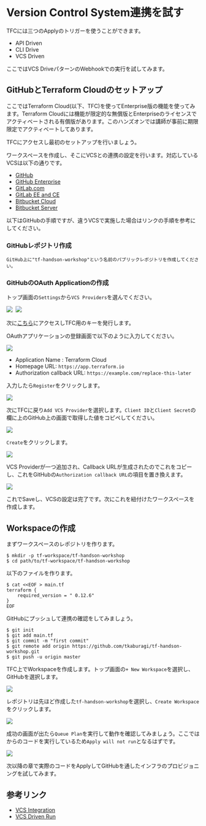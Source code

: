 # Version Control System連携を試す

TFCには三つのApplyのトリガーを使うことができます。

* API Driven
* CLI Drive
* VCS Driven

ここではVCS DriveパターンのWebhookでの実行を試してみます。

## GitHubとTerraform Cloudのセットアップ

ここではTerraform Cloud(以下、TFC)を使ってEnterprise版の機能を使ってみます。Terraform Cloudには機能が限定的な無償版とEnterpriseのライセンスでアクティベートされる有償版があります。このハンズオンでは講師が事前に期限限定でアクティベートしてあります。

TFCにアクセスし最初のセットアップを行いましょう。

ワークスペースを作成し、そこにVCSとの連携の設定を行います。対応しているVCSは以下の通りです。

* [GitHub](https://www.terraform.io/docs/cloud/vcs/github.html)
* [GitHub Enterprise](https://www.terraform.io/docs/cloud/vcs/github-enterprise.html)
* [GitLab.com](https://www.terraform.io/docs/cloud/vcs/gitlab-com.html)
* [GitLab EE and CE](https://www.terraform.io/docs/cloud/vcs/gitlab-eece.html)
* [Bitbucket Cloud](https://www.terraform.io/docs/cloud/vcs/bitbucket-cloud.html)
* [Bitbucket Server](https://www.terraform.io/docs/cloud/vcs/bitbucket-server.html)

以下はGitHubの手順ですが、違うVCSで実施した場合はリンクの手順を参考にしてください。

### GitHubレポジトリ作成

```
GitHub上に"tf-handson-workshop"という名前のパブリックレポジトリを作成してください。
```
### GitHubのOAuth Applicationの作成

トップ画面の`Settings`から`VCS Providers`を選んでください。

<kbd>
  <img src="https://github-image-tkaburagi.s3.ap-northeast-1.amazonaws.com/terraform-workshop/hello-1.png">
</kbd>  

<kbd>
  <img src="https://github-image-tkaburagi.s3.ap-northeast-1.amazonaws.com/terraform-workshop/hello-2.png">
</kbd>  

次に[こちら](https://github.com/settings/applications/new)にアクセスしTFC用のキーを発行します。

OAuthアプリケーションの登録画面で以下のように入力してください。

<kbd>
  <img src="https://github-image-tkaburagi.s3.ap-northeast-1.amazonaws.com/terraform-workshop/hello-3.png">
</kbd>  

* Application Name : Terraform Cloud
* Homepage URL: `https://app.terraform.io`
* Authorization callback URL: `https://example.com/replace-this-later`

入力したら`Register`をクリックします。

<kbd>
  <img src="https://github-image-tkaburagi.s3.ap-northeast-1.amazonaws.com/terraform-workshop/hello-4.png">
</kbd>

次にTFCに戻り`Add VCS Provider`を選択します。`Client ID`と`Client Secret`の欄に上のGitHub上の画面で取得した値をコピペしてください。

<kbd>
  <img src="https://github-image-tkaburagi.s3.ap-northeast-1.amazonaws.com/terraform-workshop/hello-5.png">
</kbd>

`Create`をクリックします。

<kbd>
  <img src="https://github-image-tkaburagi.s3.ap-northeast-1.amazonaws.com/terraform-workshop/hello-6.png">
</kbd>

VCS Providerが一つ追加され、Callback URLが生成されたのでこれをコピーし、これをGitHubの`Authorization callback URL`の項目を置き換えます。

<kbd>
  <img src="https://github-image-tkaburagi.s3.ap-northeast-1.amazonaws.com/terraform-workshop/hello-7.png">
</kbd>

これでSaveし、VCSの設定は完了です。次にこれを紐付けたワークスペースを作成します。

## Workspaceの作成

まずワークスペースのレポジトリを作ります。

```shell
$ mkdir -p tf-workspace/tf-handson-workshop
$ cd path/to/tf-workspace/tf-handson-workshop
```

以下のファイルを作ります。

```shell
$ cat <<EOF > main.tf
terraform {
	required_version = " 0.12.6"
}
EOF
```

GitHubにプッシュして連携の確認をしてみましょう。

```shell
$ git init
$ git add main.tf
$ git commit -m "first commit"
$ git remote add origin https://github.com/tkaburagi/tf-handson-workshop.git
$ git push -u origin master
```

TFC上でWorkspaceを作成します。トップ画面の`+ New Workspace`を選択し、GitHubを選択します。

<kbd>
  <img src="https://github-image-tkaburagi.s3.ap-northeast-1.amazonaws.com/terraform-workshop/vcs-1.png">
</kbd>

レポジトリは先ほど作成した`tf-handson-workshop`を選択し、`Create Workspace`をクリックします。

<kbd>
  <img src="https://github-image-tkaburagi.s3.ap-northeast-1.amazonaws.com/terraform-workshop/vcs-2.png">
</kbd>

成功の画面が出たら`Queue Plan`を実行して動作を確認してみましょう。ここではからのコードを実行しているため`Apply will not run`となるはずです。

<kbd>
  <img src="https://github-image-tkaburagi.s3.ap-northeast-1.amazonaws.com/terraform-workshop/vcs-4.png">
</kbd>


次以降の章で実際のコードをApplyしてGitHubを通したインフラのプロビジョニングを試してみます。

## 参考リンク
* [VCS Integration](https://www.terraform.io/docs/cloud/vcs/index.html)
* [VCS Driven Run](https://www.terraform.io/docs/cloud/run/ui.html)
